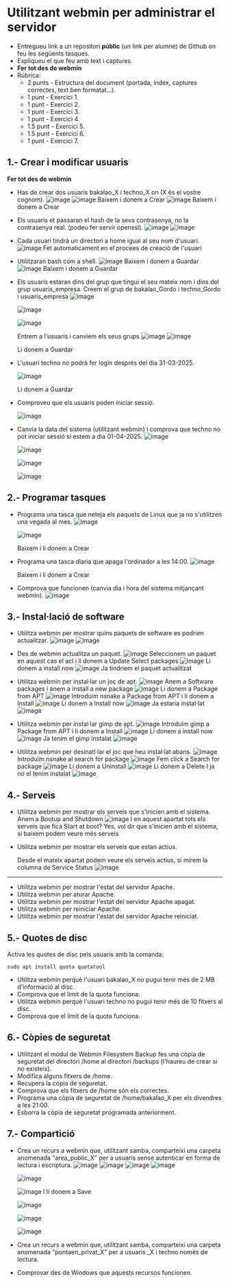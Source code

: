 # Utilitzant webmin per administrar el servidor

- Entregueu link a un repositori **públic** (un link per alumne) de Github on feu les següents tasques.
- Expliqueu el que feu amb text i captures.
- **Fer tot des de webmin**
- Rúbrica:
  - 2 punts - Estructura del document (portada, índex, captures correctes, text ben formatat...).
  - 1 punt - Exercici 1.
  - 1 punt - Exercici 2.
  - 1 punt - Exercici 3.
  - 1 punt - Exercici 4.
  - 1.5 punt - Exercici 5.
  - 1.5 punt - Exercici 6.
  - 1 punt - Exercici 7.

## 1.- Crear i modificar usuaris

**Fer tot des de webmin**

- Has de crear dos usuaris bakalao_X i techno_X on (X és el vostre cognom).
  ![image](https://github.com/user-attachments/assets/bec525cc-790f-47fa-b56a-3f6f322eff41)
  ![image](https://github.com/user-attachments/assets/9d10e6e8-da20-43d8-8f33-6ff5dfb3a540)
  Baixem i donem a Crear
  ![image](https://github.com/user-attachments/assets/fafb4c54-f2f3-4d69-b975-d6fbf02caf5e)
  Baixem i donem a Crear
  
- Els usuaris et passaran el hash de la seva contrasenya, no la contrasenya real. (podeu fer servir openssl).
  ![image](https://github.com/user-attachments/assets/9a463782-ac0c-4dc4-a954-d50863f04f47)
  ![image](https://github.com/user-attachments/assets/996b9748-4169-4a7c-a68c-de32d7698555)

- Cada usuari tindrà un directori a home igual al seu nom d'usuari.
  ![image](https://github.com/user-attachments/assets/f8c69151-50d1-48ed-bba6-9961234c6efb)
  Fet automaticament en el procees de creació de l'usuari
  
- Utilitzaran bash com a shell.
  ![image](https://github.com/user-attachments/assets/2124cb79-9f56-4c26-861c-5c1a834004e9)
  Baixem i donem a Guardar
  ![image](https://github.com/user-attachments/assets/cf6d7b0e-773c-492a-8e77-3d4b783926f1)
  Baixem i donem a Guardar


- Els usuaris estaran dins del grup que tingui el seu mateix nom i dins del grup usuaris_empresa.
  Creem el grup de bakalao_Gordo i techno_Gordo i usuaris_empresa
  ![image](https://github.com/user-attachments/assets/dba47e45-9479-4eda-b82e-772c59845e87)

  ![image](https://github.com/user-attachments/assets/68e97669-1928-4ec0-ac5f-37e8781c547b)

  ![image](https://github.com/user-attachments/assets/d404dc05-830b-4751-965a-22b6bbca0659)

  Entrem a l'usuaris i canviem els seus grups
  ![image](https://github.com/user-attachments/assets/2ddc1536-78bd-47ea-8213-aeb8d1dfb557)
  ![image](https://github.com/user-attachments/assets/25a705bf-34f8-4ef4-8221-36178a6ccda9)

  Li donem a Guardar
  
- L'usuari techno no podrà fer login després del dia 31-03-2025.
  
  ![image](https://github.com/user-attachments/assets/3803868b-02fb-4c3c-8ac1-c1bd9ce8d8bf)
  
  Li donem a Guardar
  
- Comproveu que els usuaris poden iniciar sessió.
  
  ![image](https://github.com/user-attachments/assets/5f4ecb4a-02dd-42ad-b955-259bce1f1246)

- Canvia la data del sistema (utilitzant webmin) i comprova que techno no pot iniciar sessió si estem a dia 01-04-2025.
  ![image](https://github.com/user-attachments/assets/3e00626c-dbe1-4c7e-91e6-9690933fd056)

  ![image](https://github.com/user-attachments/assets/eae9ca41-93f4-40c7-b9a4-4ba6440d5c18)

  ![image](https://github.com/user-attachments/assets/819c4fe8-f749-43bc-9326-34e7802e8fd8)

  ![image](https://github.com/user-attachments/assets/cfe20f85-7e4d-4bad-ab30-65d95b07acf2)


## 2.- Programar tasques

- Programa una tasca que neteja els paquets de Linux que ja no s'utilitzen una vegada al mes.
  ![image](https://github.com/user-attachments/assets/8d022e6b-0f7d-45a1-abef-9e8c0fbc6382)

  ![image](https://github.com/user-attachments/assets/b0c692fb-e804-4de9-af68-f5c06ea297c4)

  Baixem i li donem a Crear


- Programa una tasca diaria que apaga l'ordinador a les 14:00.
  ![image](https://github.com/user-attachments/assets/ab41ec04-efc1-431f-92e6-6fda981bc9c4)

  Baixem i li donem a Crear

- Comprova que funcionen (canvia dia i hora del sistema mitjançant webmin).
  ![image](https://github.com/user-attachments/assets/ef9f69b1-8031-42eb-8d66-caaecc010f1b)

## 3.- Instal·lació de software

- Utilitza webmin per mostrar quins paquets de software es podrien actualitzar.
  ![image](https://github.com/user-attachments/assets/608fa2a9-1ce4-4b68-abfe-531f8b8cd6ab)
  ![image](https://github.com/user-attachments/assets/06248580-1d38-4ef6-b257-e06e1d5b6a5f)

- Des de webmin actualitza un paquet.
  ![image](https://github.com/user-attachments/assets/410cc604-8cdb-45e8-a281-8b7688d15d87)
  Seleccionem un paquet en aquest cas el acl i li donem a Update Select packages
  ![image](https://github.com/user-attachments/assets/79580d08-688e-4f45-8c52-93e705122251)
  Li donem a install now
  ![image](https://github.com/user-attachments/assets/9ea29b6e-a8e3-456a-b84d-5284e1507a6b)
  Ja tindriem el paquet actualitzat

- Utilitza webmin per instal·lar un joc de apt.
  ![image](https://github.com/user-attachments/assets/7e57f64d-4d24-46fd-ad53-137e7ba8ec33)
  Anem a Software packages i anem a install a new package
  ![image](https://github.com/user-attachments/assets/ab5bee77-88f5-4688-9585-8d995178fdc5)
  Li donem a Package from APT
  ![image](https://github.com/user-attachments/assets/a0e71763-fe7c-4d4d-9090-9c6066b98e9e)
  Introduim nsnake a Package from APT i li donem a Install
  ![image](https://github.com/user-attachments/assets/397ffacc-9b96-4dc6-bd2f-2524e69a3063)
  Li donem a Install now
  ![image](https://github.com/user-attachments/assets/91b78d9a-22e8-463a-8723-fc591c3ea75a)
  Ja estaria instal·lat
  ![image](https://github.com/user-attachments/assets/87aa3973-c6c4-46dc-b0a1-efbdc5687fe4)


- Utilitza webmin per instal·lar gimp de apt.
  ![image](https://github.com/user-attachments/assets/7d89862f-c5ff-443b-9edb-f2027d11187f)
  Introduïm gimp a Package from APT i li donem a Install
  ![image](https://github.com/user-attachments/assets/37566ef6-8f2d-4c5b-968a-2a63bb8b4776)
  Li donem a install now
  ![image](https://github.com/user-attachments/assets/1b4d10da-ace9-4409-9f91-fb9ade781f53)
  Ja tenim el gimp instalat
  ![image](https://github.com/user-attachments/assets/04412cd1-c759-48d5-8c18-10975a57b099)

- Utilitza webmin per desinatl·lar el joc que heu instal·lat abans.
  ![image](https://github.com/user-attachments/assets/04b26cfe-7279-4904-9449-3ad5be236998)
  Introduïm nsnake al search for package
  ![image](https://github.com/user-attachments/assets/183425ef-e361-4ff6-9798-b0d421b2dc17)
  Fem click a Search for package
  ![image](https://github.com/user-attachments/assets/e3fb9b18-f6ad-488f-9182-ed23a8010b13)
  Li donem a Uninstall
  ![image](https://github.com/user-attachments/assets/d8164a50-75c0-44a6-9f7f-ddadabafd299)
  Li donem a Delete
  I ja no el tenim instalat
  ![image](https://github.com/user-attachments/assets/4847571a-5f69-41a4-8f85-6073c3ce710e)

  
## 4.- Serveis

- Utilitza webmin per mostrar els serveis que s'inicien amb el sistema.
  Anem a Bootup and Shutdown
  ![image](https://github.com/user-attachments/assets/5b6e2179-ea6e-47e3-a4f4-f16378071c3c)
  I en aquest apartat tots els serveis que fica Start at boot? Yes, vol dir que s'inicien amb el sistema, si baixem podem veure més serveis
  
- Utilitza webmin per mostrar els serveis que estan actius.
  
  Desde el mateix apartat podem veure els serveis actius, si mirem la columna de Service Status
  ![image](https://github.com/user-attachments/assets/9937f3ee-9d7c-4d1e-9768-6a4c80e56933)

- ----------------------------------------------------------------------
- Utilitza webmin per mostrar l'estat del servidor Apache.
- Utilitza webmin per aturar Apache.
- Utilitza webmin per mostrar l'estat del servidor Apache apagat.
- Utilitza webmin per reiniciar Apache.
- Utilitza webmin per mostrar l'estat del servidor Apache reiniciat.

## 5.- Quotes de disc

Activa les quotes de disc pels usuaris amb la comanda: 

```
sudo apt install quota quotatool
```

- Utilitza webmin perquè l'usuari bakalao_X no pugui tenir més de 2 MB d'informació al disc.
- Comprova que el límit de la quota funciona.
- Utilitza webmin perquè l'usuari techno no pugui tenir més de 10 fitxers al disc.
- Comprova que el límit de la quota funciona.

## 6.- Còpies de seguretat

- Utilitzant el mòdul de Webmin Filesystem Backup fes una còpia de seguretat del directori /home al directori /backups (l'haureu de crear si no existeix).
- Modifica alguns fitxers de /home.
- Recupera la còpia de seguretat.
- Comprova que els fitxers de /home són els correctes.
- Programa una còpia de seguretat de /home/bakalao_X per els divendres a les 21:00.
- Esborra la còpia de seguretat programada anteriorment.

## 7.- Compartició

- Crea un recurs a webmin que, utilitzant samba, comparteixi una carpeta anomenada "area_public_X" per a usuaris sense autenticar en forma de lectura i escriptura.
  ![image](https://github.com/user-attachments/assets/04f4eef4-7ed2-464e-8893-59ba1ae4f14f)
  ![image](https://github.com/user-attachments/assets/60325078-eabb-4b62-b290-bbd9b960f384)
  ![image](https://github.com/user-attachments/assets/f2c4dc6a-5176-4f26-8def-d51ebf0e25d5)
  ![image](https://github.com/user-attachments/assets/cc26bab7-df3a-41a0-9517-edea7823afb2)

  ![image](https://github.com/user-attachments/assets/c87071b4-9630-4eb6-9daf-752503c05352)

  ![image](https://github.com/user-attachments/assets/3680530b-2f3d-42fa-acd1-dd00a6ce2d2d)
  I li donem a Save

  ![image](https://github.com/user-attachments/assets/ab8966f2-0447-4ca5-b98d-b751ec55a328)

  ![image](https://github.com/user-attachments/assets/7723f25f-b19d-441f-8232-b6f1c42260fe)

  ![image](https://github.com/user-attachments/assets/1f6b51ed-6182-44a3-b0ef-220f3bc1c023)






- Crea un recurs a webmin que, utilitzant samba, comparteixi una carpeta anomenada "pontaeri_privat_X" per a usuaris _X i techno només de lectura.
- Comprovar des de Windows que aquests recursos funcionen.
